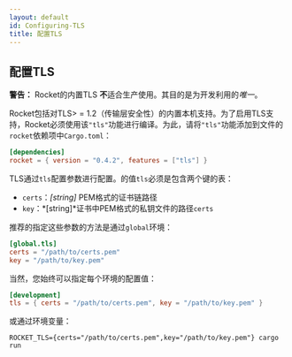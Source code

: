 ```yaml
---
layout: default
id: Configuring-TLS
title: 配置TLS
---
```


## 配置TLS

**警告：** Rocket的内置TLS **不**适合生产使用。其目的是为开发利用的*唯一*。

Rocket包括对TLS> = 1.2（传输层安全性）的内置本机支持。为了启用TLS支持，Rocket必须使用该`"tls"`功能进行编译。为此，请将`"tls"`功能添加到文件的`rocket`依赖项中`Cargo.toml`：

```toml
[dependencies]
rocket = { version = "0.4.2", features = ["tls"] }
```

TLS通过`tls`配置参数进行配置。的值`tls`必须是包含两个键的表：

- `certs`：*[string]* PEM格式的证书链路径
- `key`：*[string]*证书中PEM格式的私钥文件的路径`certs`

推荐的指定这些参数的方法是通过`global`环境：

```toml
[global.tls]
certs = "/path/to/certs.pem"
key = "/path/to/key.pem"
```

当然，您始终可以指定每个环境的配置值：

```toml
[development]
tls = { certs = "/path/to/certs.pem", key = "/path/to/key.pem" }
```

或通过环境变量：

```shell
ROCKET_TLS={certs="/path/to/certs.pem",key="/path/to/key.pem"} cargo run
```

